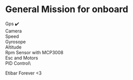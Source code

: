 # General Mission for onboard

Gps ✔️\
Camera\
Speed\
Gyrosope\
Altitude\
Rpm Sensor with MCP3008\
Esc and Motors\
PID Control\


Etibar Forever <3




